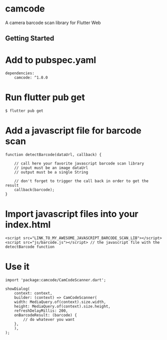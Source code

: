# camcode

A camera barcode scan library for Flutter Web

## Getting Started

# Add to pubspec.yaml

```
dependencies:
    camcode: ^1.0.0
```

# Run flutter pub get

```
$ flutter pub get
```

# Add a javascript file for barcode scan

```
function detectBarcode(dataUrl, callback) {

    // call here your favorite javascript barcode scan library
    // input must be an image dataUrl
    // output must be a single String

    // don't forget to trigger the call back in order to get the result
    callback(barcode);
}
```

# Import javascript files into your index.html

```
<script src="LINK_TO_MY_AWESOME_JAVASCRIPT_BARCODE_SCAN_LIB"></script>
<script src="js/barcode.js"></script> // the javascript file with the detectBarcode function
```

# Use it

```
import 'package:camcode/CamCodeScanner.dart';

showDialog(
    context: context,
    builder: (context) => CamCodeScanner(
    width: MediaQuery.of(context).size.width,
    height: MediaQuery.of(context).size.height,
    refreshDelayMillis: 200,
    onBarcodeResult: (barcode) {
        // do whatever you want
    },
    ),
);
```
